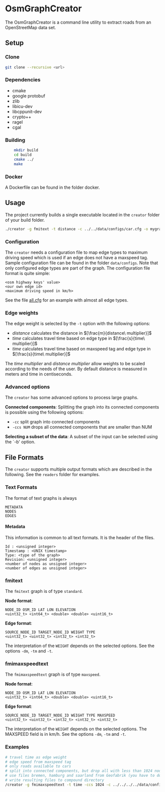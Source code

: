 # OsmGraphCreator

The OsmGraphCreator is a command line utility to extract roads from an OpenStreetMap data set.

## Setup

### Clone

```bash
git clone --recursive <url>
```

### Dependencies

* cmake
* google protobuf
* zlib
* libicu-dev
* libcppunit-dev
* crypto++
* ragel
* cgal

### Building

```bash
    mkdir build
    cd build
    cmake ../
    make
```

### Docker

A Dockerfile can be found in the folder docker.

## Usage

The project currently builds a single executable located in the `creator` folder of your build folder.

```bash
./creator -g fmitext -t distance -c ../../data/configs/car.cfg -o mygraph.txt mygraph.osm.pbf
```

### Configuration

The `creator` needs a configuration file to map edge types to maximum driving speed which is used if an edge does not have a maxspeed tag.
Sample configuration file can be found in the folder `data/configs`.
Note that only configured edge types are part of the graph.
The configuration file format is quite simple:

```text
<osm highway keys' value>
<our own edge id>
<maximum driving speed in km/h>
```

See the file [all.cfg](data/configs/all.cfg) for an example with almost all edge types.

### Edge weights

The edge weight is selected by the `-t` option with the following options:

* *distance* calculates the distance in $[\frac{m}{distance\ multiplier}]$
* *time* calculates travel time based on edge type in $[\frac{s}{time\ multiplier}]$
* *time* calculates travel time based on maxspeed tag and edge type in $[\frac{s}{time\ multiplier}]$

The *time multiplier* and *distance multiplier* allow weights to be scaled according to the needs of the user.
By default distance is measured in meters and time in centiseconds.

### Advanced options

The `creator` has some advanced options to process large graphs.

**Connected components**:
Splitting the graph into its connected components is possible using the following options:

* `-cc` split graph into connected components
* `-ccs NUM` drops all connected components that are smaller than NUM

**Selecting a subset of the data**:
A subset of the input can be selected using the `-b' option.

## File Formats

The `creator` supports multiple output formats which are described in the following.
See the `readers` folder for examples.

### Text Formats

The format of text graphs is always

```text
METADATA
NODES
EDGES
```

#### Metadata

This information is common to all text formats.
It is the header of the files.

```text
Id : <unsigned integer>
Timestamp : <UNIX timestamp>
Type: <type of the graph>
Revision: <unsigned integer>
<number of nodes as unsigned integer>
<number of edges as unsigned integer>
```

### fmitext

The `fmitext` graph is of type `standard`.

**Node format**:

```text
NODE_ID OSM_ID LAT LON ELEVATION
<uint32_t> <int64_t> <double> <double> <uint16_t>
```

**Edge format**:

```text
SOURCE_NODE_ID TARGET_NODE_ID WEIGHT TYPE
<uint32_t> <uint32_t> <int32_t> <int32_t>
```

The interpretation of the `WEIGHT` depends on the selected options.
See the options `-dm`, `-tm` and `-t`.

### fmimaxspeedtext

The `fmimaxspeedtext` graph is of type `maxspeed`.

**Node format**:

```text
NODE_ID OSM_ID LAT LON ELEVATION
<uint32_t> <int64_t> <double> <double> <uint16_t>
```

**Edge format**:

```text
SOURCE_NODE_ID TARGET_NODE_ID WEIGHT TYPE MAXSPEED
<uint32_t> <uint32_t> <int32_t> <int32_t> <int32_t>
```

The interpretation of the `WEIGHT` depends on the selected options.
The MAXSPEED field is in km/h.
See the options `-dm`, `-tm` and `-t`.

### Examples

```bash
# travel time as edge weight
# edge speed from maxspeed tag
# only roads available to cars
# split into connected components, but drop all with less than 1024 nodes
# use files bremen, hamburg and saarland from Geofabrik (you have to download these yourself)
# write resulting files to compound directory
/creator -g fmimaxspeedtext -t time -ccs 1024 -c ../../../../data/configs/car.cfg -o compound/ bremen-latest.osm.pbf hamburg-latest.osm.pbf saarland-latest.osm.pbf
```
